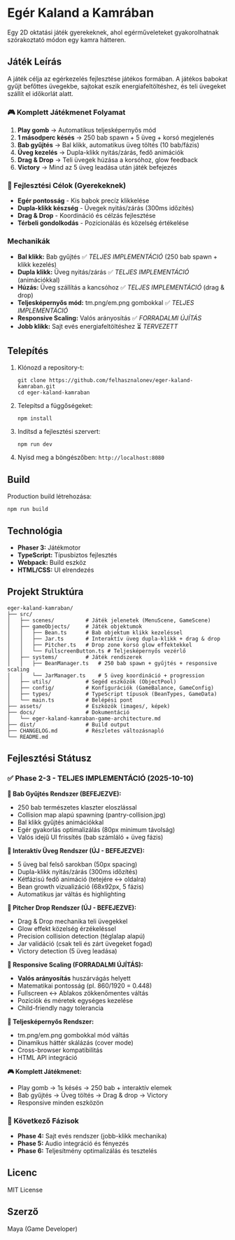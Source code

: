 # Egér Kaland a Kamrában

Egy 2D oktatási játék gyerekeknek, ahol egérműveleteket gyakorolhatnak szórakoztató módon egy kamra hátteren.

## Játék Leírás

A játék célja az egérkezelés fejlesztése játékos formában. A játékos babokat gyűjt befőttes üvegekbe, sajtokat eszik energiafeltöltéshez, és teli üvegeket szállít el időkorlát alatt.

### 🎮 Komplett Játékmenet Folyamat
1. **Play gomb** → Automatikus teljesképernyős mód
2. **1 másodperc késés** → 250 bab spawn + 5 üveg + korsó megjelenés
3. **Bab gyűjtés** → Bal klikk, automatikus üveg töltés (10 bab/fázis)
4. **Üveg kezelés** → Dupla-klikk nyitás/zárás, fedő animációk
5. **Drag & Drop** → Teli üvegek húzása a korsóhoz, glow feedback
6. **Victory** → Mind az 5 üveg leadása után játék befejezés

### 🎯 Fejlesztési Célok (Gyerekeknek)
- **Egér pontosság** - Kis babok precíz klikkelése
- **Dupla-klikk készség** - Üvegek nyitás/zárás (300ms időzítés)
- **Drag & Drop** - Koordináció és célzás fejlesztése
- **Térbeli gondolkodás** - Pozícionálás és közelség értékelése

### Mechanikák
- **Bal klikk:** Bab gyűjtés ✅ *TELJES IMPLEMENTÁCIÓ* (250 bab spawn + klikk kezelés)
- **Dupla klikk:** Üveg nyitás/zárás ✅ *TELJES IMPLEMENTÁCIÓ* (animációkkal)
- **Húzás:** Üveg szállítás a kancsóhoz ✅ *TELJES IMPLEMENTÁCIÓ* (drag & drop)
- **Teljesképernyős mód:** tm.png/em.png gombokkal ✅ *TELJES IMPLEMENTÁCIÓ*
- **Responsive Scaling:** Valós arányosítás ✅ *FORRADALMI ÚJÍTÁS*
- **Jobb klikk:** Sajt evés energiafeltöltéshez ⏳ *TERVEZETT*

## Telepítés

1. Klónozd a repository-t:
   ```
   git clone https://github.com/felhasznalonev/eger-kaland-kamraban.git
   cd eger-kaland-kamraban
   ```

2. Telepítsd a függőségeket:
   ```
   npm install
   ```

3. Indítsd a fejlesztési szervert:
   ```
   npm run dev
   ```

4. Nyisd meg a böngészőben: `http://localhost:8080`

## Build

Production build létrehozása:
```
npm run build
```

## Technológia

- **Phaser 3:** Játékmotor
- **TypeScript:** Típusbiztos fejlesztés
- **Webpack:** Build eszköz
- **HTML/CSS:** UI elrendezés

## Projekt Struktúra

```
eger-kaland-kamraban/
├── src/
│   ├── scenes/          # Játék jelenetek (MenuScene, GameScene)
│   ├── gameObjects/     # Játék objektumok
│   │   ├── Bean.ts      # Bab objektum klikk kezeléssel
│   │   ├── Jar.ts       # Interaktív üveg dupla-klikk + drag & drop
│   │   ├── Pitcher.ts   # Drop zone korsó glow effektekkel
│   │   └── FullscreenButton.ts # Teljesképernyős vezérlő
│   ├── systems/         # Játék rendszerek
│   │   ├── BeanManager.ts   # 250 bab spawn + gyűjtés + responsive scaling
│   │   └── JarManager.ts    # 5 üveg koordináció + progression
│   ├── utils/           # Segéd eszközök (ObjectPool)
│   ├── config/          # Konfigurációk (GameBalance, GameConfig)
│   ├── types/           # TypeScript típusok (BeanTypes, GameData)
│   └── main.ts          # Belépési pont
├── assets/              # Eszközök (images/, képek)
├── docs/                # Dokumentáció
│   └── eger-kaland-kamraban-game-architecture.md
├── dist/                # Build output
├── CHANGELOG.md         # Részletes változásnapló
└── README.md
```

## Fejlesztési Státusz

### ✅ Phase 2-3 - TELJES IMPLEMENTÁCIÓ (2025-10-10)

**🫘 Bab Gyűjtés Rendszer (BEFEJEZVE):**
- 250 bab természetes klaszter eloszlással
- Collision map alapú spawning (pantry-collision.jpg)
- Bal klikk gyűjtés animációkkal
- Egér gyakorlás optimalizálás (80px minimum távolság)
- Valós idejű UI frissítés (bab számláló + üveg fázis)

**🏺 Interaktív Üveg Rendszer (ÚJ - BEFEJEZVE):**
- 5 üveg bal felső sarokban (50px spacing)
- Dupla-klikk nyitás/zárás (300ms időzítés)
- Kétfázisú fedő animáció (tetejére ↔ oldalra)
- Bean growth vizualizáció (68x92px, 5 fázis)
- Automatikus jar váltás és highlighting

**🍺 Pitcher Drop Rendszer (ÚJ - BEFEJEZVE):**
- Drag & Drop mechanika teli üvegekkel
- Glow effekt közelség érzékeléssel
- Precision collision detection (téglalap alapú)
- Jar validáció (csak teli és zárt üvegeket fogad)
- Victory detection (5 üveg leadása)

**🎯 Responsive Scaling (FORRADALMI ÚJÍTÁS):**
- **Valós arányosítás** huszárvágás helyett
- Matematikai pontosság (pl. 860/1920 = 0.448)
- Fullscreen ↔ Ablakos zökkenőmentes váltás
- Pozíciók és méretek egységes kezelése
- Child-friendly nagy tolerancia

**📱 Teljesképernyős Rendszer:**
- tm.png/em.png gombokkal mód váltás
- Dinamikus háttér skálázás (cover mode)
- Cross-browser kompatibilitás
- HTML API integráció

**🎮 Komplett Játékmenet:**
- Play gomb → 1s késés → 250 bab + interaktív elemek
- Bab gyűjtés → Üveg töltés → Drag & drop → Victory
- Responsive minden eszközön

### 🚧 Következő Fázisok
- **Phase 4:** Sajt evés rendszer (jobb-klikk mechanika)
- **Phase 5:** Audio integráció és fényezés
- **Phase 6:** Teljesítmény optimalizálás és tesztelés

## Licenc

MIT License

## Szerző

Maya (Game Developer)